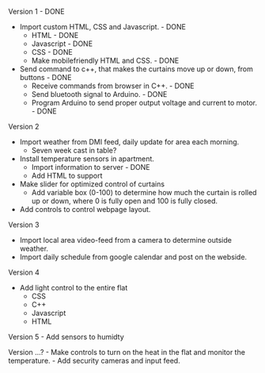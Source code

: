 Version 1 - DONE
- Import custom HTML, CSS and Javascript. - DONE
	- HTML - DONE
	- Javascript - DONE
	- CSS - DONE
	- Make mobilefriendly HTML and CSS. - DONE
- Send command to c++, that makes the curtains move up or down, from buttons - DONE
	- Receive commands from browser in C++. - DONE
	- Send bluetooth signal to Arduino. - DONE
	- Program Arduino to send proper output voltage and current to motor. - DONE

Version 2
- Import weather from DMI feed, daily update for area each morning.
	- Seven week cast in table?
- Install temperature sensors in apartment.
	- Import information to server - DONE
	- Add HTML to support
- Make slider for optimized control of curtains
	- Add variable box (0-100) to determine how much the curtain is rolled up or down, where 0 is fully open and 100 is fully closed.
- Add controls to control webpage layout.

Version 3
- Import local area video-feed from a camera to determine outside weather.
- Import daily schedule from google calendar and post on the webside.

Version 4
- Add light control to the entire flat
	- CSS
	- C++
	- Javascript
	- HTML

Version 5
	- Add sensors to humidty
	
Version ...?
	- Make controls to turn on the heat in the flat and monitor the temperature.
	- Add security cameras and input feed.
